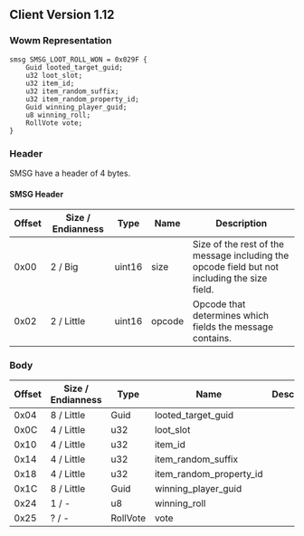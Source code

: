 ## Client Version 1.12

### Wowm Representation
```rust,ignore
smsg SMSG_LOOT_ROLL_WON = 0x029F {
    Guid looted_target_guid;    
    u32 loot_slot;    
    u32 item_id;    
    u32 item_random_suffix;    
    u32 item_random_property_id;    
    Guid winning_player_guid;    
    u8 winning_roll;    
    RollVote vote;    
}

```
### Header
SMSG have a header of 4 bytes.

#### SMSG Header
| Offset | Size / Endianness | Type   | Name   | Description |
| ------ | ----------------- | ------ | ------ | ----------- |
| 0x00   | 2 / Big           | uint16 | size   | Size of the rest of the message including the opcode field but not including the size field.|
| 0x02   | 2 / Little        | uint16 | opcode | Opcode that determines which fields the message contains.|
### Body
| Offset | Size / Endianness | Type | Name | Description |
| ------ | ----------------- | ---- | ---- | ----------- |
| 0x04 | 8 / Little | Guid | looted_target_guid |  |
| 0x0C | 4 / Little | u32 | loot_slot |  |
| 0x10 | 4 / Little | u32 | item_id |  |
| 0x14 | 4 / Little | u32 | item_random_suffix |  |
| 0x18 | 4 / Little | u32 | item_random_property_id |  |
| 0x1C | 8 / Little | Guid | winning_player_guid |  |
| 0x24 | 1 / - | u8 | winning_roll |  |
| 0x25 | ? / - | RollVote | vote |  |
